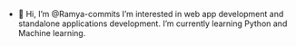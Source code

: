 - 👋 Hi, I’m @Ramya-commits
      I’m interested in web app development and standalone applications development.
      I’m currently learning Python and Machine learning.
      
    

<!---
Ramya-commits/Ramya-commits is a ✨ special ✨ repository because its `README.md` (this file) appears on your GitHub profile.
You can click the Preview link to take a look at your changes.
--->
